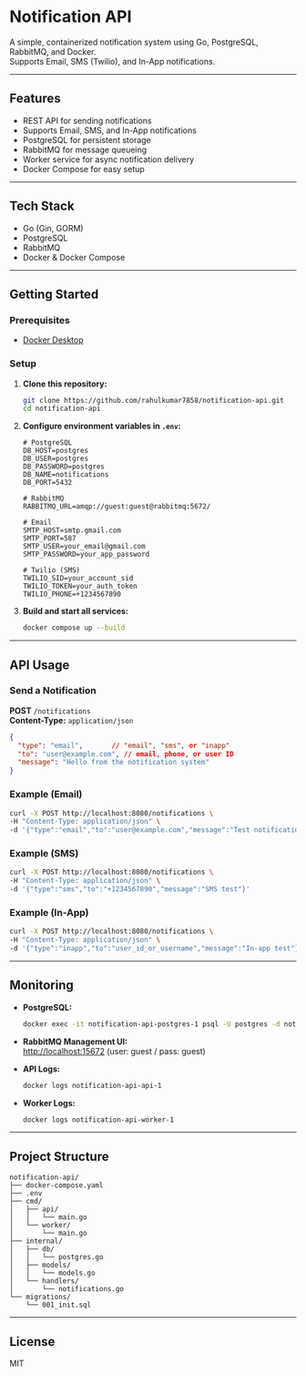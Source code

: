 # Notification API

A simple, containerized notification system using Go, PostgreSQL, RabbitMQ, and Docker.  
Supports Email, SMS (Twilio), and In-App notifications.

---

## Features

- REST API for sending notifications  
- Supports Email, SMS, and In-App notifications  
- PostgreSQL for persistent storage  
- RabbitMQ for message queueing  
- Worker service for async notification delivery  
- Docker Compose for easy setup  

---

## Tech Stack

- Go (Gin, GORM)  
- PostgreSQL  
- RabbitMQ  
- Docker & Docker Compose  

---

## Getting Started

### Prerequisites

- [Docker Desktop](https://docs.docker.com/desktop/)

### Setup

1. **Clone this repository:**

   ```bash
   git clone https://github.com/rahulkumar7858/notification-api.git
   cd notification-api
   ```

2. **Configure environment variables in `.env`:**

   ```
   # PostgreSQL
   DB_HOST=postgres
   DB_USER=postgres
   DB_PASSWORD=postgres
   DB_NAME=notifications
   DB_PORT=5432

   # RabbitMQ
   RABBITMQ_URL=amqp://guest:guest@rabbitmq:5672/

   # Email
   SMTP_HOST=smtp.gmail.com
   SMTP_PORT=587
   SMTP_USER=your_email@gmail.com
   SMTP_PASSWORD=your_app_password

   # Twilio (SMS)
   TWILIO_SID=your_account_sid
   TWILIO_TOKEN=your_auth_token
   TWILIO_PHONE=+1234567890
   ```

3. **Build and start all services:**

   ```bash
   docker compose up --build
   ```

---

## API Usage

### Send a Notification

**POST** `/notifications`  
**Content-Type:** `application/json`

```json
{
  "type": "email",       // "email", "sms", or "inapp"
  "to": "user@example.com", // email, phone, or user ID
  "message": "Hello from the notification system"
}
```

### Example (Email)

```bash
curl -X POST http://localhost:8080/notifications \
-H "Content-Type: application/json" \
-d '{"type":"email","to":"user@example.com","message":"Test notification"}'
```

### Example (SMS)

```bash
curl -X POST http://localhost:8080/notifications \
-H "Content-Type: application/json" \
-d '{"type":"sms","to":"+1234567890","message":"SMS test"}'
```

### Example (In-App)

```bash
curl -X POST http://localhost:8080/notifications \
-H "Content-Type: application/json" \
-d '{"type":"inapp","to":"user_id_or_username","message":"In-app test"}'
```

---

## Monitoring

- **PostgreSQL:**  
  ```bash
  docker exec -it notification-api-postgres-1 psql -U postgres -d notifications
  ```

- **RabbitMQ Management UI:**  
  [http://localhost:15672](http://localhost:15672) (user: guest / pass: guest)

- **API Logs:**  
  ```bash
  docker logs notification-api-api-1
  ```

- **Worker Logs:**  
  ```bash
  docker logs notification-api-worker-1
  ```

---

## Project Structure

```
notification-api/
├── docker-compose.yaml
├── .env
├── cmd/
│   ├── api/
│   │   └── main.go
│   └── worker/
│       └── main.go
├── internal/
│   ├── db/
│   │   └── postgres.go
│   ├── models/
│   │   └── models.go
│   └── handlers/
│       └── notifications.go
└── migrations/
    └── 001_init.sql
```

---

## License

MIT
